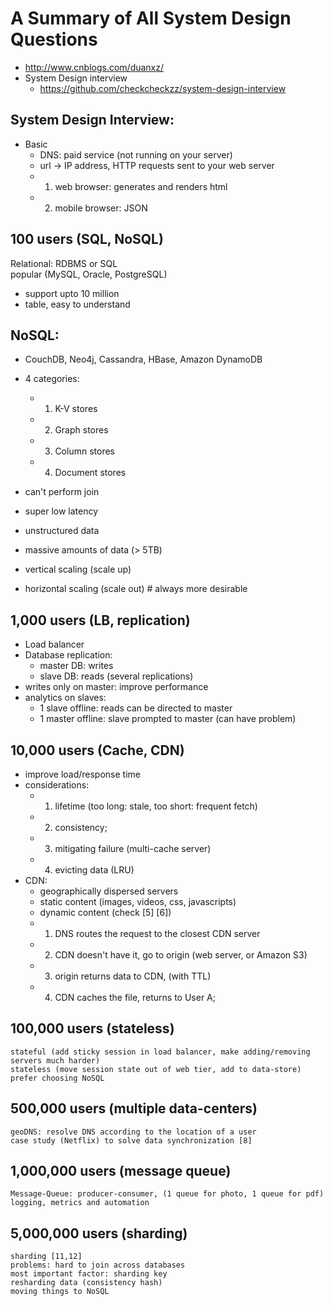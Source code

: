 # A Summary of All System Design Questions
- http://www.cnblogs.com/duanxz/
- System Design interview
    - https://github.com/checkcheckzz/system-design-interview

## System Design Interview: 
- Basic
    - DNS: paid service (not running on your server)
    - url -> IP address, HTTP requests sent to your web server
    - 1. web browser: generates and renders html
    - 2. mobile browser: JSON

## 100 users (SQL, NoSQL)
Relational: RDBMS or SQL  
popular (MySQL, Oracle, PostgreSQL)  
- support upto 10 million
- table, easy to understand

## NoSQL:
- CouchDB, Neo4j, Cassandra, HBase, Amazon DynamoDB
- 4 categories:
    - 1. K-V stores
    - 2. Graph stores
    - 3. Column stores
    - 4. Document stores
- can't perform join
- super low latency
- unstructured data
- massive amounts of data (> 5TB)

- vertical scaling (scale up)
- horizontal scaling (scale out) # always more desirable

## 1,000 users (LB, replication)
- Load balancer
- Database replication:
    - master DB: writes
    - slave DB: reads (several replications)
- writes only on master: improve performance
- analytics on slaves: 
    - 1 slave offline: reads can be directed to master
    - 1 master offline: slave prompted to master (can have problem)

## 10,000 users (Cache, CDN)
- improve load/response time
- considerations: 
    - 1. lifetime (too long: stale, too short: frequent fetch)
    - 2. consistency;
    - 3. mitigating failure (multi-cache server)
    - 4. evicting data (LRU)
- CDN:
    - geographically dispersed servers
    - static content (images, videos, css, javascripts)
    - dynamic content (check [5] [6])
    - 1. DNS routes the request to the closest CDN server
    - 2. CDN doesn't have it, go to origin (web server, or Amazon S3)
    - 3. origin returns data to CDN, (with TTL)
    - 4. CDN caches the file, returns to User A;

## 100,000 users (stateless)
    stateful (add sticky session in load balancer, make adding/removing servers much harder)
    stateless (move session state out of web tier, add to data-store)
    prefer choosing NoSQL

## 500,000 users (multiple data-centers)
    geoDNS: resolve DNS according to the location of a user
    case study (Netflix) to solve data synchronization [8]

## 1,000,000 users (message queue)
    Message-Queue: producer-consumer, (1 queue for photo, 1 queue for pdf)
    logging, metrics and automation

## 5,000,000 users (sharding)
    sharding [11,12]
    problems: hard to join across databases
    most important factor: sharding key
    resharding data (consistency hash)
    moving things to NoSQL

